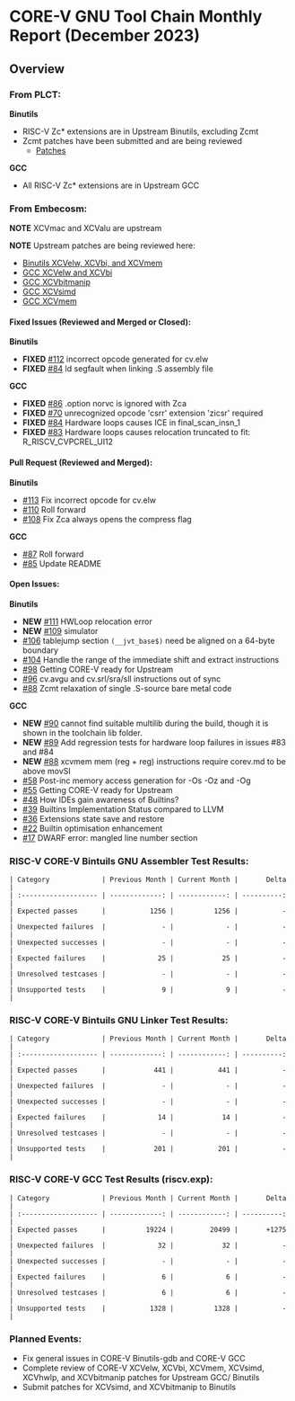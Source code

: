# CORE-V GNU Tool Chain Monthly Report (December 2023)

## Overview

### From PLCT:

**Binutils**
  * RISC-V Zc* extensions are in Upstream Binutils, excluding Zcmt
  * Zcmt patches have been submitted and are being reviewed
    * [Patches](https://sourceware.org/pipermail/binutils/2023-November/130849.html)

**GCC**
  * All RISC-V Zc* extensions are in Upstream GCC

### From Embecosm:

**NOTE** XCVmac and XCValu are upstream

**NOTE** Upstream patches are being reviewed here:
  * [Binutils XCVelw, XCVbi, and XCVmem](https://sourceware.org/pipermail/binutils/2023-December/131104.html)
  * [GCC XCVelw and XCVbi](https://gcc.gnu.org/pipermail/gcc-patches/2023-November/635690.html)
  * [GCC XCVbitmanip](https://gcc.gnu.org/pipermail/gcc-patches/2023-November/635795.html)
  * [GCC XCVsimd](https://gcc.gnu.org/pipermail/gcc-patches/2023-November/635810.html)
  * [GCC XCVmem](https://gcc.gnu.org/pipermail/gcc-patches/2023-November/635817.html)

#### Fixed Issues (Reviewed and Merged or Closed):

**Binutils**
  * **FIXED** [#112](https://github.com/openhwgroup/corev-binutils-gdb/issues/112) incorrect opcode generated for cv.elw
  * **FIXED** [#84](https://github.com/openhwgroup/corev-binutils-gdb/issues/84) ld segfault when linking .S assembly file

**GCC**
  * **FIXED** [#86](https://github.com/openhwgroup/corev-gcc/issues/86) .option norvc is ignored with Zca
  * **FIXED** [#70](https://github.com/openhwgroup/corev-gcc/issues/70) unrecognized opcode 'csrr' extension 'zicsr' required
  * **FIXED** [#84](https://github.com/openhwgroup/corev-gcc/issues/84) Hardware loops causes ICE in final_scan_insn_1
  * **FIXED** [#83](https://github.com/openhwgroup/corev-gcc/issues/83) Hardware loops causes relocation truncated to fit: R_RISCV_CVPCREL_UI12

#### Pull Request (Reviewed and Merged):

**Binutils**
  * [#113](https://github.com/openhwgroup/corev-binutils-gdb/pull/113) Fix incorrect opcode for cv.elw
  * [#110](https://github.com/openhwgroup/corev-binutils-gdb/pull/110) Roll forward
  * [#108](https://github.com/openhwgroup/corev-binutils-gdb/pull/108) Fix Zca always opens the compress flag

**GCC**
  * [#87](https://github.com/openhwgroup/corev-gcc/pull/87) Roll forward
  * [#85](https://github.com/openhwgroup/corev-gcc/pull/85) Update README

#### Open Issues:

**Binutils**
  * **NEW** [#111](https://github.com/openhwgroup/corev-binutils-gdb/issues/111) HWLoop relocation error
  * **NEW** [#109](https://github.com/openhwgroup/corev-binutils-gdb/issues/109) simulator
  * [#106](https://github.com/openhwgroup/corev-binutils-gdb/issues/106) tablejump section `(__jvt_base$)` need be aligned on a 64-byte boundary
  * [#104](https://github.com/openhwgroup/corev-binutils-gdb/issues/104) Handle the range of the immediate shift and extract instructions
  * [#98](https://github.com/openhwgroup/corev-binutils-gdb/issues/98) Getting CORE-V ready for Upstream
  * [#96](https://github.com/openhwgroup/corev-binutils-gdb/issues/96) cv.avgu and cv.srl/sra/sll instructions out of sync
  * [#88](https://github.com/openhwgroup/corev-binutils-gdb/issues/88) Zcmt relaxation of single .S-source bare metal code

**GCC**
  * **NEW** [#90](https://github.com/openhwgroup/corev-gcc/issues/90) cannot find suitable multilib during the build, though it is shown in the toolchain lib folder.
  * **NEW** [#89](https://github.com/openhwgroup/corev-gcc/issues/89) Add regression tests for hardware loop failures in issues #83 and #84
  * **NEW** [#88](https://github.com/openhwgroup/corev-gcc/issues/88) xcvmem mem (reg + reg) instructions require corev.md to be above movSI
  * [#58](https://github.com/openhwgroup/corev-gcc/issues/58) Post-inc memory access generation for -Os -Oz and -Og
  * [#55](https://github.com/openhwgroup/corev-gcc/issues/55) Getting CORE-V ready for Upstream
  * [#48](https://github.com/openhwgroup/corev-gcc/issues/48) How IDEs gain awareness of Builtins?
  * [#39](https://github.com/openhwgroup/corev-gcc/issues/39) Builtins Implementation Status compared to LLVM
  * [#36](https://github.com/openhwgroup/corev-gcc/issues/36) Extensions state save and restore
  * [#22](https://github.com/openhwgroup/corev-gcc/issues/22) Builtin optimisation enhancement
  * [#17](https://github.com/openhwgroup/corev-gcc/issues/17) DWARF error: mangled line number section

### RISC-V CORE-V Bintuils GNU Assembler Test Results:
```
| Category             | Previous Month | Current Month |       Delta |
| :------------------- | -------------: | ------------: | ----------: |
| Expected passes      |           1256 |          1256 |           - |
| Unexpected failures  |              - |             - |           - |
| Unexpected successes |              - |             - |           - |
| Expected failures    |             25 |            25 |           - |
| Unresolved testcases |              - |             - |           - |
| Unsupported tests    |              9 |             9 |           - |
```

### RISC-V CORE-V Bintuils GNU Linker Test Results:
```
| Category             | Previous Month | Current Month |       Delta |
| :------------------- | -------------: | ------------: | ----------: |
| Expected passes      |            441 |           441 |           - |
| Unexpected failures  |              - |             - |           - |
| Unexpected successes |              - |             - |           - |
| Expected failures    |             14 |            14 |           - |
| Unresolved testcases |              - |             - |           - |
| Unsupported tests    |            201 |           201 |           - |
```

### RISC-V CORE-V GCC Test Results (riscv.exp):
```
| Category             | Previous Month | Current Month |       Delta |
| :------------------- | -------------: | ------------: | ----------: |
| Expected passes      |          19224 |         20499 |       +1275 |
| Unexpected failures  |             32 |            32 |           - |
| Unexpected successes |              - |             - |           - |
| Expected failures    |              6 |             6 |           - |
| Unresolved testcases |              6 |             6 |           - |
| Unsupported tests    |           1328 |          1328 |           - |
```

### Planned Events:
  * Fix general issues in CORE-V Binutils-gdb and CORE-V GCC
  * Complete review of CORE-V XCVelw, XCVbi, XCVmem, XCVsimd, XCVhwlp, and XCVbitmanip
    patches for Upstream GCC/ Binutils
  * Submit patches for XCVsimd, and XCVbitmanip to Binutils
